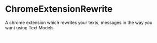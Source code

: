 # ChromeExtensionRewrite
A chrome extension which rewrites your texts, messages in the way you want using Text Models


![Diagram](https://github.com/tinkvu/ChromeExtensionRewrite/blob/main/chromeExtension.drawio.png)
